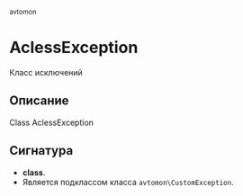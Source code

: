 <small>avtomon</small>

AclessException
===============

Класс исключений

Описание
-----------

Class AclessException

Сигнатура
---------

- **class**.
- Является подклассом класса `avtomon\CustomException`.
